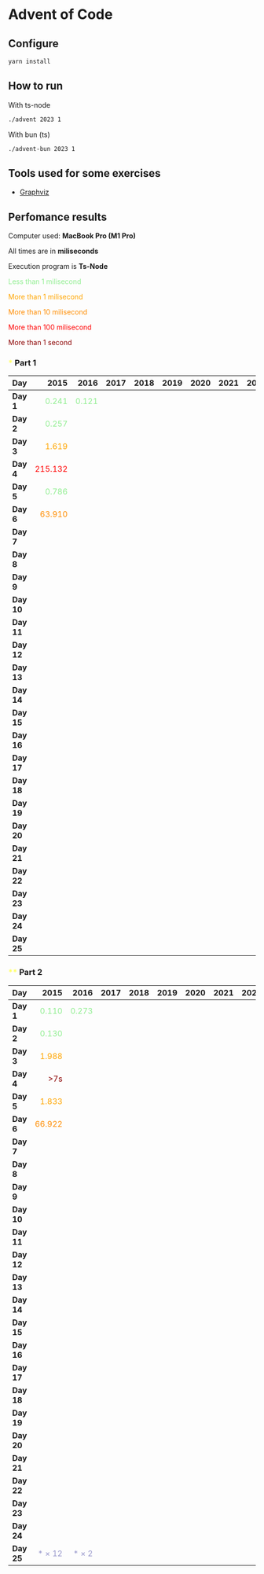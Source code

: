 # Advent of Code



## Configure

```sh
yarn install
```

## How to run

With ts-node

```sh
./advent 2023 1
```

With bun (ts)

```sh
./advent-bun 2023 1
```

## Tools used for some exercises

* [Graphviz](https://graphviz.org)

## Perfomance results

Computer used: **MacBook Pro (M1 Pro)**

All times are in **miliseconds**

Execution program is **Ts-Node**

<span style="color:lightgreen">Less than 1 milisecond</span>

<span style="color:orange">More than 1 milisecond</span>

<span style="color:darkorange">More than 10 milisecond</span>

<span style="color:red">More than 100 milisecond</span>

<span style="color:darkred">More than 1 second</span>



### <span style="color:#FFFF66">*</span> Part 1

| **Day**    |                                     **2015** |                                    **2016** | **2017** | **2018** | **2019** | **2020** | **2021** | **2022** |                                     **2023** |
|------------|---------------------------------------------:|--------------------------------------------:|---------:|---------:|---------:|---------:|---------:|---------:|---------------------------------------------:|
| **Day 1**  |  <span style="color:lightgreen">0.241</span> | <span style="color:lightgreen">0.121</span> |          |          |          |          |          |          |  <span style="color:lightgreen">0.640</span> |
| **Day 2**  |  <span style="color:lightgreen">0.257</span> |                                             |          |          |          |          |          |          |  <span style="color:lightgreen">0.106</span> |
| **Day 3**  |      <span style="color:orange">1.619</span> |                                             |          |          |          |          |          |          |      <span style="color:orange">2.676</span> |
| **Day 4**  |       <span style="color:red">215.132</span> |                                             |          |          |          |          |          |          |  <span style="color:lightgreen">0.426</span> |
| **Day 5**  |  <span style="color:lightgreen">0.786</span> |                                             |          |          |          |          |          |          |  <span style="color:lightgreen">0.364</span> |
| **Day 6**  | <span style="color:darkorange">63.910</span> |                                             |          |          |          |          |          |          |  <span style="color:lightgreen">0.047</span> |
| **Day 7**  |                                              |                                             |          |          |          |          |          |          |      <span style="color:orange">2.683</span> |
| **Day 8**  |                                              |                                             |          |          |          |          |          |          |      <span style="color:orange">1.333</span> |
| **Day 9**  |                                              |                                             |          |          |          |          |          |          |      <span style="color:orange">2.433</span> |
| **Day 10** |                                              |                                             |          |          |          |          |          |          |      <span style="color:orange">1.766</span> |
| **Day 11** |                                              |                                             |          |          |          |          |          |          |      <span style="color:orange">7.678</span> |
| **Day 12** |                                              |                                             |          |          |          |          |          |          | <span style="color:darkorange">23.652</span> |
| **Day 13** |                                              |                                             |          |          |          |          |          |          |      <span style="color:orange">2.605</span> |
| **Day 14** |                                              |                                             |          |          |          |          |          |          |      <span style="color:orange">3.359</span> |
| **Day 15** |                                              |                                             |          |          |          |          |          |          |  <span style="color:lightgreen">0.928</span> |
| **Day 16** |                                              |                                             |          |          |          |          |          |          |      <span style="color:orange">6.506</span> |
| **Day 17** |                                              |                                             |          |          |          |          |          |          |       <span style="color:red">731.511</span> |
| **Day 18** |                                              |                                             |          |          |          |          |          |          |  <span style="color:lightgreen">0.195</span> |
| **Day 19** |                                              |                                             |          |          |          |          |          |          |      <span style="color:orange">1.710</span> |
| **Day 20** |                                              |                                             |          |          |          |          |          |          | <span style="color:darkorange">11.904</span> |
| **Day 21** |                                              |                                             |          |          |          |          |          |          | <span style="color:darkorange">47.542</span> |
| **Day 22** |                                              |                                             |          |          |          |          |          |          |       <span style="color:red">209.524</span> |
| **Day 23** |                                              |                                             |          |          |          |          |          |          |      <span style="color:orange">1.016</span> |
| **Day 24** |                                              |                                             |          |          |          |          |          |          | <span style="color:darkorange">35.950</span> |
| **Day 25** |                                              |                                             |          |          |          |          |          |          |       <span style="color:darkred">INF</span> |


### <span style="color:#FFFF66">**</span> Part 2

| **Day**    |                                     **2015** |                                    **2016** | **2017** | **2018** | **2019** | **2020** | **2021** | **2022** |                                     **2023** |
|------------|---------------------------------------------:|--------------------------------------------:|---------:|---------:|---------:|---------:|---------:|---------:|---------------------------------------------:|
| **Day 1**  |  <span style="color:lightgreen">0.110</span> | <span style="color:lightgreen">0.273</span> |          |          |          |          |          |          |      <span style="color:orange">1.598</span> |
| **Day 2**  |  <span style="color:lightgreen">0.130</span> |                                             |          |          |          |          |          |          |  <span style="color:lightgreen">0.103</span> |
| **Day 3**  |      <span style="color:orange">1.988</span> |                                             |          |          |          |          |          |          |      <span style="color:orange">1.221</span> |
| **Day 4**  |       <span style="color:darkred">>7s</span> |                                             |          |          |          |          |          |          |  <span style="color:lightgreen">0.475</span> |
| **Day 5**  |      <span style="color:orange">1.833</span> |                                             |          |          |          |          |          |          |       <span style="color:darkred">>8m</span> |
| **Day 6**  | <span style="color:darkorange">66.922</span> |                                             |          |          |          |          |          |          |  <span style="color:lightgreen">0.041</span> |
| **Day 7**  |                                              |                                             |          |          |          |          |          |          |      <span style="color:orange">5.344</span> |
| **Day 8**  |                                              |                                             |          |          |          |          |          |          |      <span style="color:orange">6.380</span> |
| **Day 9**  |                                              |                                             |          |          |          |          |          |          |  <span style="color:lightgreen">0.925</span> |
| **Day 10** |                                              |                                             |          |          |          |          |          |          |      <span style="color:orange">7.517</span> |
| **Day 11** |                                              |                                             |          |          |          |          |          |          |      <span style="color:orange">5.206</span> |
| **Day 12** |                                              |                                             |          |          |          |          |          |          |       <span style="color:red">528.548</span> |
| **Day 13** |                                              |                                             |          |          |          |          |          |          |  <span style="color:lightgreen">0.569</span> |
| **Day 14** |                                              |                                             |          |          |          |          |          |          |       <span style="color:red">482.525</span> |
| **Day 15** |                                              |                                             |          |          |          |          |          |          |      <span style="color:orange">1.341</span> |
| **Day 16** |                                              |                                             |          |          |          |          |          |          |       <span style="color:darkred">>1s</span> |
| **Day 17** |                                              |                                             |          |          |          |          |          |          |       <span style="color:darkred">>2s</span> |
| **Day 18** |                                              |                                             |          |          |          |          |          |          |  <span style="color:lightgreen">0.112</span> |
| **Day 19** |                                              |                                             |          |          |          |          |          |          |      <span style="color:orange">2.112</span> |
| **Day 20** |                                              |                                             |          |          |          |          |          |          | <span style="color:darkorange">17.168</span> |
| **Day 21** |                                              |                                             |          |          |          |          |          |          |      <span style="color:darkred">>18s</span> |
| **Day 22** |                                              |                                             |          |          |          |          |          |          |       <span style="color:darkred">>1m</span> |
| **Day 23** |                                              |                                             |          |          |          |          |          |          |       <span style="color:darkred">>5s</span> |
| **Day 24** |                                              |                                             |          |          |          |          |          |          |       <span style="color:darkred">>7s</span> |
| **Day 25** |    <span style="color:#9999CC">* × 12</span> |    <span style="color:#9999CC">* × 2</span> |          |          |          |          |          |          |    <span style="color:#FFFF66">* × 50</span> | <span style="color:#9999CC">* × 49</span> |
